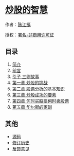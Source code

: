# [炒股的智慧]()

作者：[陈江挺](https://book.douban.com/subject/1182173/)

授权：<a rel="license" href="http://creativecommons.org/licenses/by-nc/4.0/">署名-非商用许可证</a>

## 目录
1. [简介](#README)
1. [前言](#docs/preface)
1. [引子 三则故事](#docs/introduction)
1. [第一章 炒股的挑战](#docs/the-challenge-of-trading-stocks)
1. [第二章 股票分析的基本知识](#docs/basic-knowledge-of-stock-analysis)
1. [第三章 炒股成功的要素](#docs/elements-of-success)
1. [第四章 何时买股票何时卖股票](#docs/when-to-buy-stocks-and-when-to-sell)
1. [第五章 华尔街的家训](#docs/wall-street-family-motto)


## 其他
- [源码](https://github.com/codeyu/the-wisdom-of-trade-stocks)
- [修订历史](https://github.com/codeyu/the-wisdom-of-trade-stocks/commits/master)
- [反馈意见](https://github.com/codeyu/the-wisdom-of-trade-stocks/issues)

